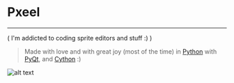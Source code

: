 Pxeel
============


------------
( I'm addicted to coding sprite editors and stuff :) )
> Made with love and with great joy (most of the time) in [Python][1] with [PyQt][2], and [Cython][3] :)


[1]: http://www.python.org
[2]: http://www.riverbankcomputing.co.uk/software/pyqt/intro
[3]: http://cython.org/

![alt text](https://github.com/rafaelvasco/SpriteMator/blob/master/spritemator.PNG "Screeshot")
